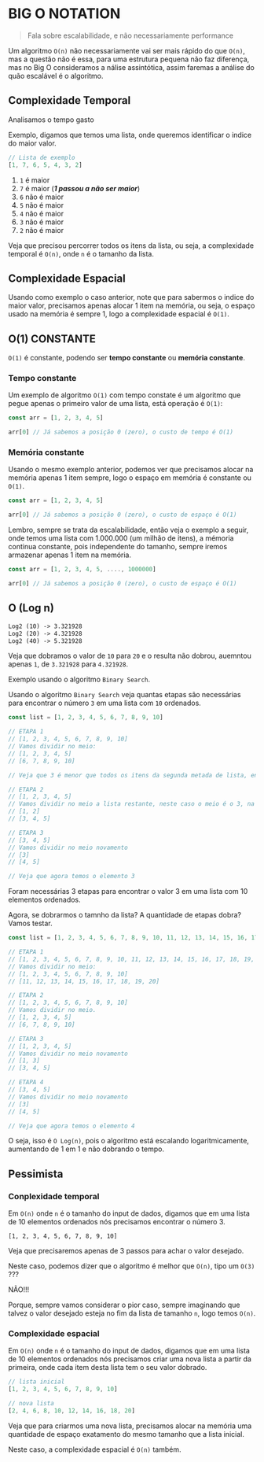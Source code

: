 # BIG O NOTATION
> Fala sobre escalabilidade, e não necessariamente performance

Um algoritmo `O(n)` não necessariamente vai ser mais rápido do que `O(n)`, mas a questão não é essa, para uma estrutura pequena não faz diferença, mas no Big O consideramos a  nálise assintótica, assim faremas a análise
do quão escalável é o algoritmo.

## Complexidade Temporal

Analisamos o tempo gasto

Exemplo, digamos que temos uma lista, onde queremos identificar o indice do maior valor.

```javascript
// Lista de exemplo
[1, 7, 6, 5, 4, 3, 2]
```
1. `1` é maior
2. `7` é maior (***1 passou a não ser maior***)
3. `6` não é maior
4. `5` não é maior
5. `4` não é maior
6. `3` não é maior
7. `2` não é maior

Veja que precisou percorrer todos os itens da lista, ou seja, a complexidade temporal é `O(n)`, onde `n` é o tamanho da lista.


## Complexidade Espacial

Usando como exemplo o caso anterior, note que para sabermos o indice do maior valor, precisamos apenas alocar 1 item na memória, ou seja, o espaço usado na memória é sempre 1, logo a complexidade espacial é `O(1)`.


## O(1) CONSTANTE

`O(1)` é constante, podendo ser **tempo constante** ou **memória constante**.

### Tempo constante

Um exemplo de algoritmo `O(1)` com tempo constate é um algoritmo que pegue apenas o primeiro valor de uma lista, está operação é `O(1)`:

```javascript
const arr = [1, 2, 3, 4, 5]

arr[0] // Já sabemos a posição 0 (zero), o custo de tempo é O(1)
```

### Memória constante

Usando o mesmo exemplo anterior, podemos ver que precisamos alocar na memória apenas 1 item sempre, logo o espaço em memória é constante ou `O(1)`.

```javascript
const arr = [1, 2, 3, 4, 5]

arr[0] // Já sabemos a posição 0 (zero), o custo de espaço é O(1)
```

Lembro, sempre se trata da escalabilidade, então veja o exemplo a seguir, onde temos uma lista com 1.000.000 (um milhão de itens), a mémoria continua constante, pois independente do tamanho, sempre iremos armazenar apenas 1 item na memória.

```javascript
const arr = [1, 2, 3, 4, 5, ...., 1000000]

arr[0] // Já sabemos a posição 0 (zero), o custo de espaço é O(1)
```

## O (Log n)

```txt
Log2 (10) -> 3.321928
Log2 (20) -> 4.321928
Log2 (40) -> 5.321928
```

Veja que dobramos o valor de `10` para `20` e o resulta não dobrou, auemntou apenas `1`, de `3.321928` para `4.321928`.

Exemplo usando o algoritmo `Binary Search`.

Usando o algoritmo `Binary Search` veja quantas etapas são necessárias para encontrar o número `3` em uma lista com `10` ordenados.

```javascript
const list = [1, 2, 3, 4, 5, 6, 7, 8, 9, 10]

// ETAPA 1
// [1, 2, 3, 4, 5, 6, 7, 8, 9, 10]
// Vamos dividir no meio:
// [1, 2, 3, 4, 5]
// [6, 7, 8, 9, 10]

// Veja que 3 é menor que todos os itens da segunda metada de lista, então podemos descartar a segunda metade

// ETAPA 2
// [1, 2, 3, 4, 5]
// Vamos dividir no meio a lista restante, neste caso o meio é o 3, na maioria das implementações de Binary Search é considerado o elemento da esquerda, que no caso é o 2.
// [1, 2] 
// [3, 4, 5]

// ETAPA 3
// [3, 4, 5]
// Vamos dividir no meio novamento
// [3]
// [4, 5]

// Veja que agora temos o elemento 3
```

Foram necessárias 3 etapas para encontrar o valor 3 em uma lista com 10 elementos ordenados.

Agora, se dobrarmos o tamnho da lista? A quantidade de etapas dobra? Vamos testar.


```javascript
const list = [1, 2, 3, 4, 5, 6, 7, 8, 9, 10, 11, 12, 13, 14, 15, 16, 17, 18, 19, 20]

// ETAPA 1
// [1, 2, 3, 4, 5, 6, 7, 8, 9, 10, 11, 12, 13, 14, 15, 16, 17, 18, 19, 20]
// Vamos dividir no meio:
// [1, 2, 3, 4, 5, 6, 7, 8, 9, 10]
// [11, 12, 13, 14, 15, 16, 17, 18, 19, 20]

// ETAPA 2
// [1, 2, 3, 4, 5, 6, 7, 8, 9, 10]
// Vamos dividir no meio.
// [1, 2, 3, 4, 5]
// [6, 7, 8, 9, 10]

// ETAPA 3
// [1, 2, 3, 4, 5]
// Vamos dividir no meio novamento
// [1, 3]
// [3, 4, 5]

// ETAPA 4
// [3, 4, 5]
// Vamos dividir no meio novamento
// [3]
// [4, 5]

// Veja que agora temos o elemento 4
```

O seja, isso é `O Log(n)`, pois o algoritmo está escalando logaritmicamente, aumentando de 1 em 1 e não dobrando o tempo.


## Pessimista

### Conplexidade temporal

Em `O(n)` onde `n` é o tamanho do input de dados, digamos que em uma lista de 10 elementos ordenados nós precisamos encontrar o número 3.
```
[1, 2, 3, 4, 5, 6, 7, 8, 9, 10]
```
Veja que precisaremos apenas de 3 passos para achar o valor desejado.

Neste caso, podemos dizer que o algoritmo é melhor que `O(n)`, tipo um `O(3)` ???

NÃO!!!

Porque, sempre vamos considerar o pior caso, sempre imaginando que talvez o valor desejado esteja no fim da lista de tamanho `n`, logo temos `O(n)`.

### Complexidade espacial

Em `O(n)` onde `n` é o tamanho do input de dados, digamos que em uma lista de 10 elementos ordenados nós precisamos criar uma nova lista a partir da primeira, onde cada item desta lista tem o seu valor dobrado.
```javascript
// lista inicial
[1, 2, 3, 4, 5, 6, 7, 8, 9, 10]

// nova lista
[2, 4, 6, 8, 10, 12, 14, 16, 18, 20]
```

Veja que para criarmos uma nova lista, precisamos alocar na memória uma quantidade de espaço exatamento do mesmo tamanho que a lista inicial.

Neste caso, a complexidade espacial é `O(n)` também.

